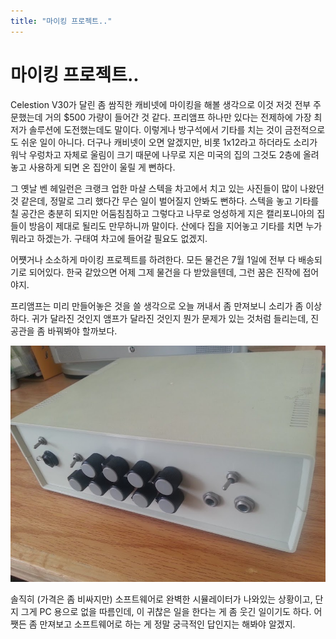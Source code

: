 ```yaml
---
title: "마이킹 프로젝트.."
---
```

# 마이킹 프로젝트..


Celestion V30가 달린 좀 쌈직한 캐비넷에 마이킹을 해볼 생각으로 이것 저것 전부 주문했는데 거의 $500 가량이 들어간 것 같다. 프리앰프 하나만 있다는 전제하에 가장 최저가 솔루션에 도전했는데도 말이다. 이렇게나 방구석에서 기타를 치는 것이 금전적으로도 쉬운 일이 아니다. 더구나 캐비넷이 오면 알겠지만, 비롯 1x12라고 하더라도 소리가 워낙 우렁차고 자체로 울림이 크기 때문에 나무로 지은 미국의 집의 그것도 2층에 올려놓고 사용하게 되면 온 집안이 울릴 게 뻔하다.




그 옛날 벤 헤일런은 크랭크 업한 마샬 스텍을 차고에서 치고 있는 사진들이 많이 나왔던 것 같은데, 정말로 그리 했다간 무슨 일이 벌어질지 안봐도 뻔하다. 스텍을 놓고 기타를 칠 공간은 충분히 되지만 어둠침침하고 그렇다고 나무로 엉성하게 지은 캘리포니아의 집들이 방음이 제대로 될리도 만무하니까 말이다. 산에다 집을 지어놓고 기타를 치면 누가 뭐라고 하겠는가. 구태여 차고에 들어갈 필요도 없겠지.




어쩃거나 소소하게 마이킹 프로젝트를 하려한다. 모든 물건은 7월 1일에 전부 다 배송되기로 되어있다. 한국 같았으면 어제 그제 물건을 다 받았을텐데, 그런 꿈은 진작에 접어야지.  




프리앰프는 미리 만들어놓은 것을 쓸 생각으로 오늘 꺼내서 좀 만져보니 소리가 좀 이상하다. 귀가 달라진 것인지 앰프가 달라진 것인지 뭔가 문제가 있는 것처럼 들리는데, 진공관을 좀 바꿔봐야 할까보다.









![image](/assets/images/ede10ab72c78aa17fd5322062d94d521.jpg)







솔직히 (가격은 좀 비싸지만) 소프트웨어로 완벽한 시뮬레이터가 나와있는 상황이고, 단지 그게 PC 용으로 없을 따름인데, 이 귀찮은 일을 한다는 게 좀 웃긴 일이기도 하다. 어쨋든 좀 만져보고 소프트웨어로 하는 게 정말 궁극적인 답인지는 해봐야 알겠지.


